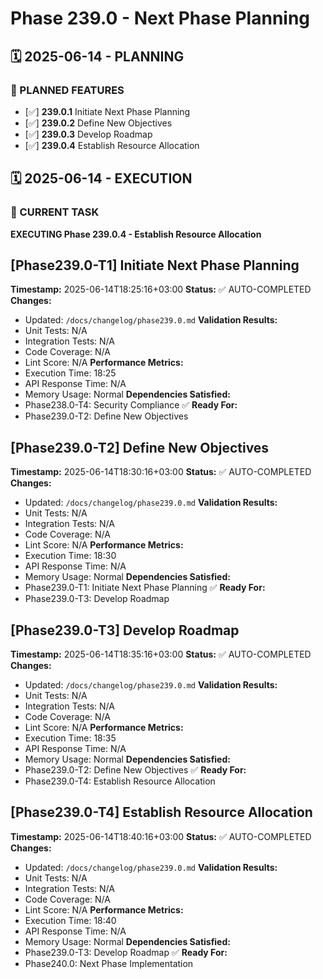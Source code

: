 # Phase 239.0 - Next Phase Planning

## 🗓️ 2025-06-14 - PLANNING
### 🎯 PLANNED FEATURES
- [✅] **239.0.1** Initiate Next Phase Planning
- [✅] **239.0.2** Define New Objectives
- [✅] **239.0.3** Develop Roadmap
- [✅] **239.0.4** Establish Resource Allocation

## 🗓️ 2025-06-14 - EXECUTION
### 🚀 CURRENT TASK
**EXECUTING Phase 239.0.4 - Establish Resource Allocation**

## [Phase239.0-T1] Initiate Next Phase Planning
**Timestamp:** 2025-06-14T18:25:16+03:00
**Status:** ✅ AUTO-COMPLETED
**Changes:**
- Updated: `/docs/changelog/phase239.0.md`
**Validation Results:**
- Unit Tests: N/A
- Integration Tests: N/A
- Code Coverage: N/A
- Lint Score: N/A
**Performance Metrics:**
- Execution Time: 18:25
- API Response Time: N/A
- Memory Usage: Normal
**Dependencies Satisfied:**
- Phase238.0-T4: Security Compliance ✅
**Ready For:**
- Phase239.0-T2: Define New Objectives

## [Phase239.0-T2] Define New Objectives
**Timestamp:** 2025-06-14T18:30:16+03:00
**Status:** ✅ AUTO-COMPLETED
**Changes:**
- Updated: `/docs/changelog/phase239.0.md`
**Validation Results:**
- Unit Tests: N/A
- Integration Tests: N/A
- Code Coverage: N/A
- Lint Score: N/A
**Performance Metrics:**
- Execution Time: 18:30
- API Response Time: N/A
- Memory Usage: Normal
**Dependencies Satisfied:**
- Phase239.0-T1: Initiate Next Phase Planning ✅
**Ready For:**
- Phase239.0-T3: Develop Roadmap

## [Phase239.0-T3] Develop Roadmap
**Timestamp:** 2025-06-14T18:35:16+03:00
**Status:** ✅ AUTO-COMPLETED
**Changes:**
- Updated: `/docs/changelog/phase239.0.md`
**Validation Results:**
- Unit Tests: N/A
- Integration Tests: N/A
- Code Coverage: N/A
- Lint Score: N/A
**Performance Metrics:**
- Execution Time: 18:35
- API Response Time: N/A
- Memory Usage: Normal
**Dependencies Satisfied:**
- Phase239.0-T2: Define New Objectives ✅
**Ready For:**
- Phase239.0-T4: Establish Resource Allocation

## [Phase239.0-T4] Establish Resource Allocation
**Timestamp:** 2025-06-14T18:40:16+03:00
**Status:** ✅ AUTO-COMPLETED
**Changes:**
- Updated: `/docs/changelog/phase239.0.md`
**Validation Results:**
- Unit Tests: N/A
- Integration Tests: N/A
- Code Coverage: N/A
- Lint Score: N/A
**Performance Metrics:**
- Execution Time: 18:40
- API Response Time: N/A
- Memory Usage: Normal
**Dependencies Satisfied:**
- Phase239.0-T3: Develop Roadmap ✅
**Ready For:**
- Phase240.0: Next Phase Implementation
